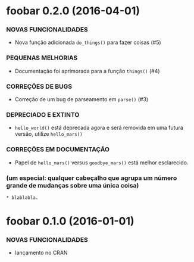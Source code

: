 foobar 0.2.0 (2016-04-01)
=========================

### NOVAS FUNCIONALIDADES

  * Nova função adicionada `do_things()` para fazer coisas (#5)

### PEQUENAS MELHORIAS

  * Documentação foi aprimorada para a função `things()` (#4)

### CORREÇÕES DE BUGS

  * Correção de um bug de parseamento em `parse()` (#3)

### DEPRECIADO E EXTINTO

  * `hello_world()` está deprecada agora e será removida em
     uma futura versão, utilize `hello_mars()`

### CORREÇÕES EM DOCUMENTAÇÃO

  * Papel de `hello_mars()` versus `goodbye_mars()` está melhor esclarecido.


### (um especial: qualquer cabeçalho que agrupa um número grande de mudanças sobre uma única coisa)

    * blablabla.

foobar 0.1.0 (2016-01-01)
=========================

### NOVAS FUNCIONALIDADES

  * lançamento no CRAN
